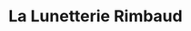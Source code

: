---
title: "La Lunetterie Rimbaud"
url: /charleville-mezieres/la-lunetterie-rimbaud/
shop: opticien
---